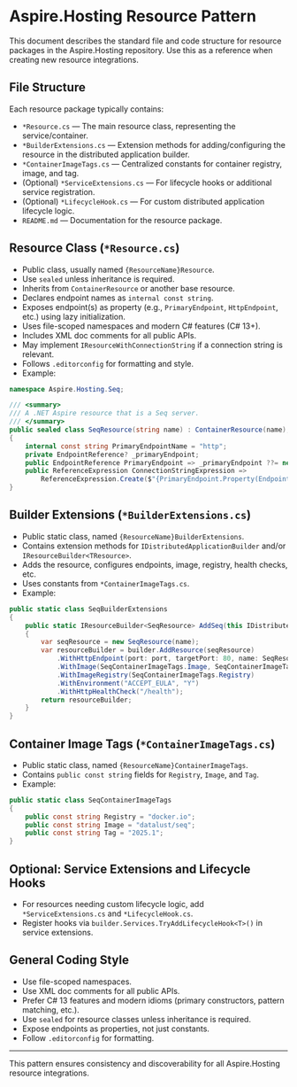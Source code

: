 # Aspire.Hosting Resource Pattern

This document describes the standard file and code structure for resource packages in the Aspire.Hosting repository. Use this as a reference when creating new resource integrations.

## File Structure

Each resource package typically contains:

- `*Resource.cs` — The main resource class, representing the service/container.
- `*BuilderExtensions.cs` — Extension methods for adding/configuring the resource in the distributed application builder.
- `*ContainerImageTags.cs` — Centralized constants for container registry, image, and tag.
- (Optional) `*ServiceExtensions.cs` — For lifecycle hooks or additional service registration.
- (Optional) `*LifecycleHook.cs` — For custom distributed application lifecycle logic.
- `README.md` — Documentation for the resource package.

## Resource Class (`*Resource.cs`)
- Public class, usually named `{ResourceName}Resource`.
- Use `sealed` unless inheritance is required.
- Inherits from `ContainerResource` or another base resource.
- Declares endpoint names as `internal const string`.
- Exposes endpoint(s) as property (e.g., `PrimaryEndpoint`, `HttpEndpoint`, etc.) using lazy initialization.
- Uses file-scoped namespaces and modern C# features (C# 13+).
- Includes XML doc comments for all public APIs.
- May implement `IResourceWithConnectionString` if a connection string is relevant.
- Follows `.editorconfig` for formatting and style.
- Example:

```csharp
namespace Aspire.Hosting.Seq;

/// <summary>
/// A .NET Aspire resource that is a Seq server.
/// </summary>
public sealed class SeqResource(string name) : ContainerResource(name), IResourceWithConnectionString
{
    internal const string PrimaryEndpointName = "http";
    private EndpointReference? _primaryEndpoint;
    public EndpointReference PrimaryEndpoint => _primaryEndpoint ??= new(this, PrimaryEndpointName);
    public ReferenceExpression ConnectionStringExpression =>
        ReferenceExpression.Create($"{PrimaryEndpoint.Property(EndpointProperty.Url)}");
}
```

## Builder Extensions (`*BuilderExtensions.cs`)
- Public static class, named `{ResourceName}BuilderExtensions`.
- Contains extension methods for `IDistributedApplicationBuilder` and/or `IResourceBuilder<TResource>`.
- Adds the resource, configures endpoints, image, registry, health checks, etc.
- Uses constants from `*ContainerImageTags.cs`.
- Example:

```csharp
public static class SeqBuilderExtensions
{
    public static IResourceBuilder<SeqResource> AddSeq(this IDistributedApplicationBuilder builder, string name, int? port = null)
    {
        var seqResource = new SeqResource(name);
        var resourceBuilder = builder.AddResource(seqResource)
            .WithHttpEndpoint(port: port, targetPort: 80, name: SeqResource.PrimaryEndpointName)
            .WithImage(SeqContainerImageTags.Image, SeqContainerImageTags.Tag)
            .WithImageRegistry(SeqContainerImageTags.Registry)
            .WithEnvironment("ACCEPT_EULA", "Y")
            .WithHttpHealthCheck("/health");
        return resourceBuilder;
    }
}
```

## Container Image Tags (`*ContainerImageTags.cs`)
- Public static class, named `{ResourceName}ContainerImageTags`.
- Contains `public const string` fields for `Registry`, `Image`, and `Tag`.
- Example:

```csharp
public static class SeqContainerImageTags
{
    public const string Registry = "docker.io";
    public const string Image = "datalust/seq";
    public const string Tag = "2025.1";
}
```

## Optional: Service Extensions and Lifecycle Hooks
- For resources needing custom lifecycle logic, add `*ServiceExtensions.cs` and `*LifecycleHook.cs`.
- Register hooks via `builder.Services.TryAddLifecycleHook<T>()` in service extensions.

## General Coding Style
- Use file-scoped namespaces.
- Use XML doc comments for all public APIs.
- Prefer C# 13 features and modern idioms (primary constructors, pattern matching, etc.).
- Use `sealed` for resource classes unless inheritance is required.
- Expose endpoints as properties, not just constants.
- Follow `.editorconfig` for formatting.

---

This pattern ensures consistency and discoverability for all Aspire.Hosting resource integrations.
